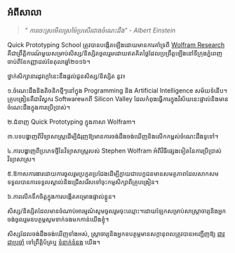 ## អំពីសាលា

> _"​ ការចេះស្រមេីលស្រម៉ៃប្រសេីរជាងចំណេះដឹង​" - ​Albert Einstein_

Quick Prototyping School ត្រូវបានបង្កេីតឡេីងដោយមានការគាំទ្រពី [Wolfram Research](http://wolfram.com/) គឺជាព្រឹត្តិការណ៍មួយសម្រាប់​សិស្ស/និស្សិត​ចូលរួមដោយឥតគិតថ្លៃដែលប្រព្រឹត្តឡេីងនៅទីក្រុងភ្នំពេញចាប់ពីខែកញ្ញាដល់ខែតុលាឆ្នាំ​ ២០១៦​។

ថ្នាក់សិក្សានារដូវក្តៅនេះនឹងផ្តល់ជូន​សិស្ស/និស្សិត​ នូវ៖

១.​ចំណេះដឹងនិងតិចនិកថ្មីៗនៅក្នុង Programming និង​ Artificial Intelligence សម័យទំនេីប។​គ្រូបង្រៀនគឺជាវិស្វករ Software​មកពី​ Silicon Valley ដែលកំពុងធ្វេីការក្នុងវិស័យនេះផ្ទាល់​និងមានចំណេះដឹងក្នុងការប្រេីប្រាស់។

២.​ជំនាញ Quick Prototyping ក្នុងភាសា Wolfram។

៣.​បទបង្ហាញពីវិទ្យាសាស្រ្ត​ដេីម្បីជំរុញឱ្យមានការចង់ដឹងចង់ឃេីញ​និងលេីកកម្ពស់ចំណេះដឹងទូទៅ។

៤.​ការបង្ហាញពីប្រភេទថ្មីនៃវិទ្យាសាស្រ្តរបស់ Stephen Wolfram អំពីវិធីផ្សេងទៀតនៃការប្រីប្រាស់វិទ្យាសាស្រ។

៥.​ឱកាសការងារដោយការចូលរួមប្រកួតប្រជែង​ដេីម្បីក្លាយជាបេក្ខជនមានសមត្ថភាពដែលសាកសមទទួលបានការទទួលស្គាល់និងជ្រេីសរេីសទៅចុះកម្មសិក្សាពីគ្រូបង្រៀន។

៦.​ការលេីកទឹកចិត្តក្នុងការបង្កេីតគម្រោងផ្ទាល់ខ្លួន។

សិស្ស/និស្សិតដែលមានចំណាប់អារម្មណ៌សូម​ចូលរួមចុះឈ្មោះ។​ដោយឡែកសម្រាប់សាស្រ្តាចារ្យ​និងអ្នកចង់ចូលរួមឧបត្ថម្ភ​សូមទាក់ទងមកកាន់យេីងខ្ញំុ។

សិស្សដែលចង់ដឹងចង់ឃើញទាំងអស់, ស្រ្តាចារ្យនិងអ្នកឧបត្ថម្ភមានសក្តានុពលត្រូវបានអញ្ជើញឱ្យ [ជាវជាប្រចាំ](#subscribe) ទៅព្រឹត្តិប័ត្រឬ [ទំនាក់ទំនង](#contact) យើង។
